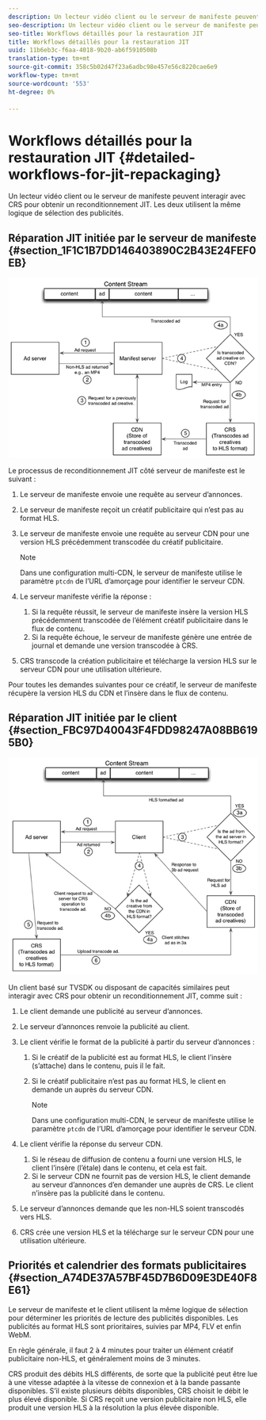 ```yaml
---
description: Un lecteur vidéo client ou le serveur de manifeste peuvent interagir avec CRS pour obtenir un reconditionnement JIT. Les deux utilisent la même logique de sélection des publicités.
seo-description: Un lecteur vidéo client ou le serveur de manifeste peuvent interagir avec CRS pour obtenir un reconditionnement JIT. Les deux utilisent la même logique de sélection des publicités.
seo-title: Workflows détaillés pour la restauration JIT
title: Workflows détaillés pour la restauration JIT
uuid: 11b6eb3c-f6aa-4018-9b20-ab6f5910508b
translation-type: tm+mt
source-git-commit: 358c5b02d47f23a6adbc98e457e56c8220cae6e9
workflow-type: tm+mt
source-wordcount: '553'
ht-degree: 0%

---
```



# Workflows détaillés pour la restauration JIT {#detailed-workflows-for-jit-repackaging}

Un lecteur vidéo client ou le serveur de manifeste peuvent interagir avec CRS pour obtenir un reconditionnement JIT. Les deux utilisent la même logique de sélection des publicités.

## Réparation JIT initiée par le serveur de manifeste {#section_1F1C1B7DD146403890C2B43E24FEF0EB}

![](assets/ssai_JIT-workflow_web.png)

Le processus de reconditionnement JIT côté serveur de manifeste est le suivant :

1. Le serveur de manifeste envoie une requête au serveur d’annonces.
1. Le serveur de manifeste reçoit un créatif publicitaire qui n’est pas au format HLS.
1. Le serveur de manifeste envoie une requête au serveur CDN pour une version HLS précédemment transcodée du créatif publicitaire.

   >[!NOTE]
   >
   >Dans une configuration multi-CDN, le serveur de manifeste utilise le paramètre `ptcdn` de l’URL d’amorçage pour identifier le serveur CDN.

1. Le serveur manifeste vérifie la réponse :

   1. Si la requête réussit, le serveur de manifeste insère la version HLS précédemment transcodée de l’élément créatif publicitaire dans le flux de contenu.
   1. Si la requête échoue, le serveur de manifeste génère une entrée de journal et demande une version transcodée à CRS.

1. CRS transcode la création publicitaire et télécharge la version HLS sur le serveur CDN pour une utilisation ultérieure.

Pour toutes les demandes suivantes pour ce créatif, le serveur de manifeste récupère la version HLS du CDN et l’insère dans le flux de contenu.

## Réparation JIT initiée par le client {#section_FBC97D40043F4FDD98247A08BB6195B0}

<!--<a id="fig_hkn_ndt_3z"></a>-->

![](assets/ssai_JIT-workflow_client_web.png)

Un client basé sur TVSDK ou disposant de capacités similaires peut interagir avec CRS pour obtenir un reconditionnement JIT, comme suit :

1. Le client demande une publicité au serveur d’annonces.
1. Le serveur d’annonces renvoie la publicité au client.
1. Le client vérifie le format de la publicité à partir du serveur d’annonces :

   1. Si le créatif de la publicité est au format HLS, le client l’insère (s’attache) dans le contenu, puis il le fait.
   1. Si le créatif publicitaire n’est pas au format HLS, le client en demande un auprès du serveur CDN.

      >[!NOTE]
      >
      >Dans une configuration multi-CDN, le serveur de manifeste utilise le paramètre `ptcdn` de l’URL d’amorçage pour identifier le serveur CDN.

1. Le client vérifie la réponse du serveur CDN.

   1. Si le réseau de diffusion de contenu a fourni une version HLS, le client l’insère (l’étale) dans le contenu, et cela est fait.
   1. Si le serveur CDN ne fournit pas de version HLS, le client demande au serveur d’annonces d’en demander une auprès de CRS. Le client n’insère pas la publicité dans le contenu.

1. Le serveur d’annonces demande que les non-HLS soient transcodés vers HLS.
1. CRS crée une version HLS et la télécharge sur le serveur CDN pour une utilisation ultérieure.

## Priorités et calendrier des formats publicitaires {#section_A74DE37A57BF45D7B6D09E3DE40F8E61}

Le serveur de manifeste et le client utilisent la même logique de sélection pour déterminer les priorités de lecture des publicités disponibles. Les publicités au format HLS sont prioritaires, suivies par MP4, FLV et enfin WebM.

En règle générale, il faut 2 à 4 minutes pour traiter un élément créatif publicitaire non-HLS, et généralement moins de 3 minutes.

CRS produit des débits HLS différents, de sorte que la publicité peut être lue à une vitesse adaptée à la vitesse de connexion et à la bande passante disponibles. S’il existe plusieurs débits disponibles, CRS choisit le débit le plus élevé disponible. Si CRS reçoit une version publicitaire non HLS, elle produit une version HLS à la résolution la plus élevée disponible.